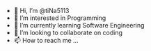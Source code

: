- 👋 Hi, I’m @tiNa5113
- 👀 I’m interested in Programming
- 🌱 I’m currently learning Software Engineering
- 💞️ I’m looking to collaborate on coding
- 📫 How to reach me ...

<!---
tiNa5113/tiNa5113 is a ✨ special ✨ repository because its `README.md` (this file) appears on your GitHub profile.
You can click the Preview link to take a look at your changes.
--->

